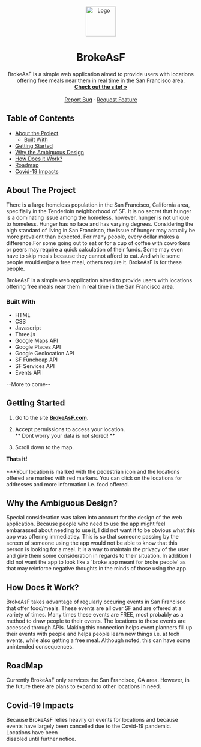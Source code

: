 <br />
<p align="center">
  <a href="https://github.com/alaksatti/BrokeAsF">
    <img src="images/logo.png" alt="Logo" width="80" height="80">
  </a>

  <h1 align="center">BrokeAsF</h1>

  <p align="center">
    BrokeAsF is a simple web application aimed to provide users with locations offering free meals near them in real time in the San Francisco area.
     <br />
    <a href="https://brokeasf.com"><strong>Check out the site! »</strong></a>
    <br />
    <br />
    <a href="https://github.com/alaksatti/BrokeAsF/issues">Report Bug</a>
    ·
    <a href="https://github.com/alaksatti/BrokeAsF/issues">Request Feature</a>
  </p>
</p>



## Table of Contents

* [About the Project](#about-the-project)
  * [Built With](#built-with)
* [Getting Started](#getting-started)
* [Why the Ambiguous Design](#why-the-ambiguous-design)
* [How Does it Work?](how-does-it-work)
* [Roadmap](#roadmap)
* [Covid-19 Impacts](#covid--19-impacts)

## About The Project

There is a large homeless population in the San Francisco, California area, specifially in the Tenderloin neighborhood of SF. It is no secret that hunger is a dominating issue among the homeless, however, hunger is not unique to homeless. Hunger has no face and has varying degrees. Considering the high standard of living in San Francisco, the issue of hunger may actually be more prevalent than expected. For many people, every dollar makes a difference.For some going out to eat or for a cup of coffee with coworkers or peers may require a quick calculation of their funds. Some may even have to skip meals because they cannot afford to eat. And while some people would enjoy a free meal, others require it. BrokeAsF is for these people. 

BrokeAsF is a simple web application aimed to provide users with locations offering free meals near them in real time in the San Francisco area.



### Built With

* HTML
* CSS
* Javascript
* Three.js
* Google Maps API
* Google Places API
* Google Geolocation API
* SF Funcheap API
* SF Services API
* Events API

--More to come--


## Getting Started

1. Go to the site <a href="https://brokeasf.com"><strong>BrokeAsF.com</strong></a>.

2. Accept permissions to access your location.  
** Dont worry your data is not stored! ** 

3. Scroll down to the map.

<b>Thats it!</b> 
<br />
<br />
***Your location is marked with the pedestrian icon and the locations offered are marked with red markers. You can click on the locations for addresses and more information i.e. food offered.



## Why the Ambiguous Design?

Special consideration was taken into account for the design of the web application. Because people who need to use the app might feel embarassed about needing to use it, I did not want it to be obvious what this app was offering immediatley. This is so that someone passing by the screen of someone using the app would not be able to know that this person is looking for a meal. It is a way to maintain the privacy of the user and give them some consideration in regards to their situation.  In addition I  did not want the app to look like a 'broke app meant for broke people' as that may reinforce negative thoughts in the minds of those using the app. 


## How Does it Work?
BrokeAsF takes advantage of regularly occuring events in San Francisco that offer food/meals. These events are all over SF and are offered at a variety of times. Many times these events are FREE, most probably as a method to draw people to their events. The locations to these events are accessed through APIs. Making this connection helps event planners fill up their events with people and helps people learn new things i.e. at tech events, while also getting a free meal. Although noted, this can have some unintended consequences.

 
## RoadMap

Currently BrokeAsF only services the San Francisco, CA area. However, in the future there are plans to expand to other locations in need.



## Covid-19 Impacts

Because BrokeAsF relies heavily on events for locations and because events have largely been cancelled due to the Covid-19 pandemic. Locations have been\
 disabled until further notice.

<!--
## Changes to Technology
BrokeAsF is built using only front-end technology and APIs. Changes will be made to the architecture to the webapp to allow for a more robust application that would allow for more data to be collected. 
--!>

